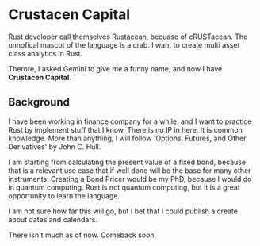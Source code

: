 # Crustacen Capital

Rust developer call themselves Rustacean, becuase of cRUSTacean. The unnofical mascot of the language is a crab. I want to create multi asset class analytics in Rust.

Therore, I asked Gemini to give me a funny name, and now I have **Crustacen Capital**.

## Background

I have been working in finance company for a while, and I want to practice Rust by implement stuff that I know. There is no IP in here. It is common knowledge. More than anything, I will follow 'Options, Futures, and Other Derivatives' by John C. Hull.

I am starting from calculating the present value of a fixed bond, because that is a relevant use case that if well done will be the base for many other instruments. Creating a Bond Pricer would be my PhD, because I would do in quantum computing. Rust is not quantum computing, but it is a great opportunity to learn the language.

I am not sure how far this will go, but I bet that I could publish a create about dates and calendars.

There isn't much as of now. Comeback soon.
